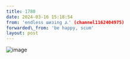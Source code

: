 ```yaml
---
title: 1780
date: 2024-03-16 15:18:54
from: 'endless шизing ⍼' (channel1162404975)
forwarded\_from: 'be happy, scum'
layout: post
---
```


![image](photos/photo_267@16-03-2024_15-18-54.jpg)


